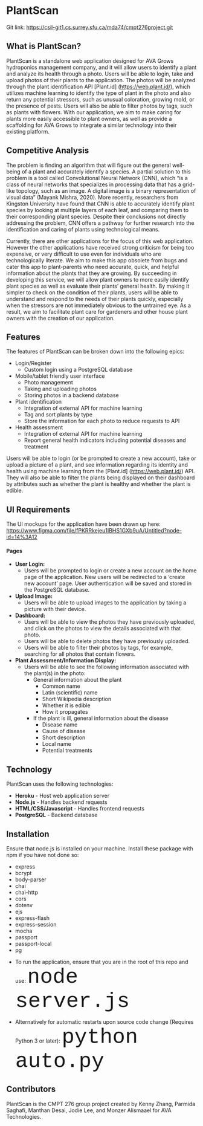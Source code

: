 # PlantScan
Git link: https://csil-git1.cs.surrey.sfu.ca/mda74/cmpt276project.git
## What is PlantScan?
PlantScan is a standalone web application designed for AVA Grows hydroponics management company, and it will allow users to identify a plant and analyze its health through a photo. Users will be able to login, take and upload photos of their plants to the application. The photos will be analyzed through the  plant identification API [Plant.id] (https://web.plant.id/), which utilizes machine learning to identify the type of plant in the photo and also return any potential stressors, such as unusual coloration, growing mold, or the presence of pests. Users will also be able to filter photos by tags, such as plants with flowers. With our application, we aim to make caring for plants more easily accessible to plant owners, as well as provide a scaffolding for AVA Grows to integrate a similar technology into their existing platform.

## Competitive Analysis
The problem is finding an algorithm that will figure out the general well-being of a plant and accurately identify a species. A partial solution to this problem is a tool called Convolutional Neural Network (CNN), which “is a class of neural networks that specializes in processing data that has a grid-like topology, such as an image. A digital image is a binary representation of visual data” (Mayank Mishra, 2020). More recently, researchers from Kingston University have found that CNN is able to accurately identify plant species by looking at multiple layers of each leaf, and comparing them to their corresponding plant species. Despite their conclusions not directly addressing the problem, CNN offers a pathway for further research into the identification and caring of plants using technological means.

Currently, there are other applications for the focus of this web application. However the other applications have received strong criticism for being too expensive, or very difficult to use even for individuals who are technologically literate. We aim to make this app obsolete from bugs and  cater this app to plant-parents who need accurate, quick, and helpful information about the plants that they are growing. By succeeding in developing this service, we will allow plant owners to more easily identify plant species as well as evaluate their plants’ general health. By making it simpler to check on the condition of their plants, users will be able to understand and respond to the needs of their plants quickly, especially when the stressors are not immediately obvious to the untrained eye. As a result, we aim to facilitate plant care for gardeners and other house plant owners with the creation of our application.

## Features
The features of PlantScan can be broken down into the following epics:
* Login/Register
    * Custom login using a PostgreSQL database
* Mobile/tablet friendly user interface
    * Photo management
    * Taking and uploading photos
    * Storing photos in a backend database
* Plant identification
    * Integration of external API for machine learning
    * Tag and sort plants by type
    * Store the information for each photo to reduce requests to API
* Health assessment
    * Integration of external API for machine learning
    * Report general health indicators including potential diseases and treatment

Users will be able to login (or be prompted to create a new account), take or upload a picture of a plant, and see information regarding its identity and health using machine learning from the [Plant.id] (https://web.plant.id/) API. They will also be able to filter the plants being displayed on their dashboard by attributes such as whether the plant is healthy and whether the plant is edible.

## UI Requirements
The UI mockups for the application have been drawn up here:
https://www.figma.com/file/fPKRRkejeu1IBHS1GXb9uA/Untitled?node-id=14%3A12

#### Pages
* **User Login:**
    * Users will be prompted to login or create a new account on the home page of the application. New users will be redirected to a ‘create new account’ page. User authentication will be saved and stored in the PostgreSQL database.
* **Upload Image:**
    * Users will be able to upload images to the application by taking a picture with their device.
* **Dashboard:**
    * Users will be able to view the photos they have previously uploaded, and click on the photos to view the details associated with that photo.
    * Users will be able to delete photos they have previously uploaded.
    * Users will be able to filter their photos by tags, for example, searching for all photos that contain flowers.
* **Plant Assessment/Information Display:**
    * Users will be able to see the following information associated with the plant(s) in the photo:
        * General information about the plant
            * Common name
            * Latin (scientific) name
            * Short Wikipedia description
            * Whether it is edible
            * How it propagates
        * If the plant is ill, general information about the disease
            * Disease name
            * Cause of disease
            * Short description
            * Local name
            * Potential treatments


## Technology
PlantScan uses the following technologies:
- **Heroku** - Host web application server
- **Node.js** - Handles backend requests
- **HTML/CSS/Javascript** - Handles frontend requests
- **PostgreSQL** - Backend database

## Installation

Ensure that node.js is installed on your machine.
Install these package with npm if you have not done so:
- express
- bcrypt
- body-parser
- chai
- chai-http
- cors
- dotenv
- ejs
- express-flash
- express-session
- mocha
- passport
- passport-local
- pg

* To run the application, ensure that you are in the root of this repo and use:
  <span style="font-family:Courier New; font-size:4em;">node server.js</span>
   
* Alternatively for automatic restarts upon source code change (Requires Python 3 or later):
  <span style="font-family:Courier New; font-size:4em;">python auto.py</span>

## Contributors
PlantScan is the CMPT 276 group project created by Kenny Zhang, Parmida Saghafi, Manthan Desai, Jodie Lee, and Monzer Alismaael for AVA Technologies.
